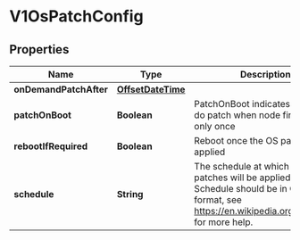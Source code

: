 # V1OsPatchConfig

## Properties
Name | Type | Description | Notes
------------ | ------------- | ------------- | -------------
**onDemandPatchAfter** | [**OffsetDateTime**](OffsetDateTime.md) |  |  [optional]
**patchOnBoot** | **Boolean** | PatchOnBoot indicates need to do patch when node first boot up, only once |  [optional]
**rebootIfRequired** | **Boolean** | Reboot once the OS patch is applied |  [optional]
**schedule** | **String** | The schedule at which security patches will be applied to OS. Schedule should be in Cron format, see https://en.wikipedia.org/wiki/Cron for more help. |  [optional]
